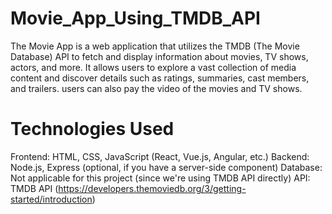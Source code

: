 # Movie_App_Using_TMDB_API
The Movie App is a web application that utilizes the TMDB (The Movie Database) API to fetch and display information about movies, TV shows, actors, and more. It allows users to explore a vast collection of media content and discover details such as ratings, summaries, cast members, and trailers. users can also pay the video of the movies and TV shows. 

# Technologies Used
Frontend: HTML, CSS, JavaScript (React, Vue.js, Angular, etc.)
Backend: Node.js, Express (optional, if you have a server-side component)
Database: Not applicable for this project (since we're using TMDB API directly)
API: TMDB API (https://developers.themoviedb.org/3/getting-started/introduction)
